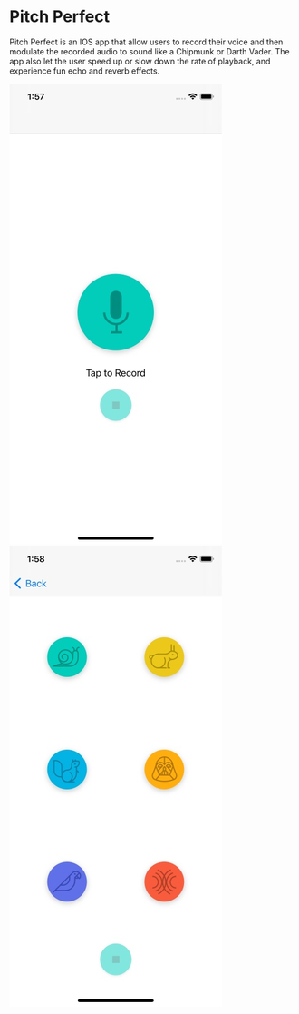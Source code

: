# Pitch Perfect
Pitch Perfect is an IOS app that allow users to record their voice and then modulate the recorded audio to sound like a Chipmunk or Darth Vader. The app also let the user speed up or slow down the rate of playback, and experience fun echo and reverb effects.


![alt text](https://github.com/Aanu1995/Pitch-Perfect/blob/main/1.jpg?raw=true)
&nbsp;&nbsp;&nbsp;&nbsp;&nbsp;&nbsp;
![alt text](https://github.com/Aanu1995/Pitch-Perfect/blob/main/2.jpg?raw=true)
